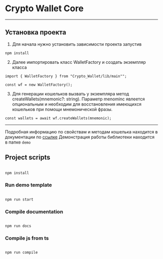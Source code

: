 # Crypto Wallet Core

---

## Установка проекта

1. Для начала нужно установить зависимости проекта запустив

```
npm install
```

2. Далее импортировать класс WalletFactory и создать экземпляр класса

```
import { WalletFactory } from "Crypto_Wallet/lib/main"";

const wf = new WalletFactory();
```

3. Для генерации кошельков вызвать у экземпляра метод createWallets(mnemonic?: string). Параметр menominc явлеется опциональным и необходим для восстановления имеющихся кошельков при помощи мнемонической фразы.

```
const wallets = await wf.createWallets(mnemonic);
```

---

Подробная информацию по свойствам и методам кошелька находится в документации по [ссылке](classes/Wallet.html)
Демонстрация работы библиотеки находится в папке `demo`

## Project scripts

```

npm install

```

### Run demo template

```

npm run start

```

### Compile documentation

```

npm run docs

```

### Compile js from ts

```

npm run compile

```

```

```
